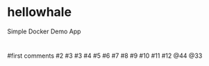 # hellowhale
Simple Docker Demo App
#
#first comments
#2
#3
#3
#4
#5
#6
#7
#8
#9
#10
#11
#12
@44
@33
